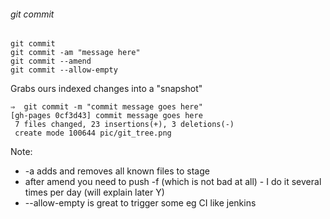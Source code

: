 ###### git commit

    git commit
    git commit -am "message here"
    git commit --amend
    git commit --allow-empty

Grabs ours indexed changes into a "snapshot"

    ⇒  git commit -m "commit message goes here"
    [gh-pages 0cf3d43] commit message goes here
     7 files changed, 23 insertions(+), 3 deletions(-)
     create mode 100644 pic/git_tree.png
<!-- .element: class="fragment" data-fragment-index="3" -->

Note:
  * -a adds and removes all known files to stage
  * after amend you need to push -f (which is not bad at all) - I do it several times per day (will explain later Y)
  * --allow-empty is great to trigger some eg CI like jenkins
